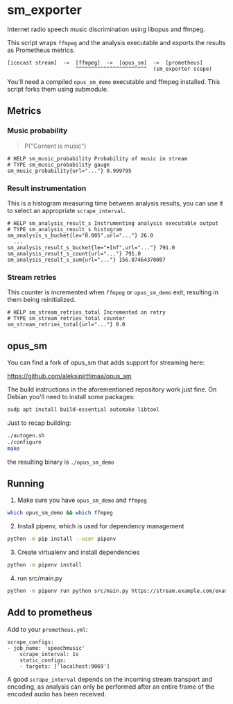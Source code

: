 # sm_exporter

Internet radio speech music discrimination using libopus and ffmpeg.

This script wraps `ffmpeg` and the analysis executable and exports the results as Prometheus metrics.

```
[icecast stream]  ->  [ffmpeg]  ->  [opus_sm]  ->  [prometheus]
                      ^^^^^^^^^^^^^^^^^^^^^^^  (sm_exporter scope)
```

You'll need a compiled `opus_sm_demo` executable and ffmpeg installed. This script forks them using submodule.

## Metrics

### Music probability

> P("Content is music")

```
# HELP sm_music_probability Probability of music in stream
# TYPE sm_music_probability gauge
sm_music_probability{url="..."} 0.999795
```

### Result instrumentation

This is a histogram measuring time between analysis results, you can use it to select an appropriate `scrape_interval`.

```
# HELP sm_analysis_result_s Instrumenting analysis executable output
# TYPE sm_analysis_result_s histogram
sm_analysis_s_bucket{le="0.005",url="..."} 26.0
  ...
sm_analysis_result_s_bucket{le="+Inf",url="..."} 791.0
sm_analysis_result_s_count{url="..."} 791.0
sm_analysis_result_s_sum{url="..."} 156.07464370007
```

### Stream retries

This counter is incremented when `ffmpeg` or `opus_sm_demo` exit, resulting in them being reinitialized.

```
# HELP sm_stream_retries_total Incremented on retry
# TYPE sm_stream_retries_total counter
sm_stream_retries_total{url="..."} 0.0
```

## opus_sm

You can find a fork of opus_sm that adds support for streaming here:

https://github.com/aleksipirttimaa/opus_sm

The build instructions in the aforementioned repository work just fine. On Debian you'll need to install some packages:

```sh
sudp apt install build-essential automake libtool
```

Just to recap building:

```sh
./autogen.sh
./configure
make
```

the resulting binary is `./opus_sm_demo`

## Running

1. Make sure you have `opus_sm_demo` and `ffmpeg`

```sh
which opus_sm_demo && which ffmpeg
```

2. Install pipenv, which is used for dependency management

```sh
python -m pip install --user pipenv
```

3. Create virtualenv and install dependencies

```sh
python -m pipenv install
```

4. run src/main.py

```sh
python -m pipenv run python src/main.py https://stream.example.com/example.m3u8
```

## Add to prometheus

Add to your `prometheus.yml`:

```
scrape_configs:
- job_name: 'speechmusic'
    scrape_interval: 1s
    static_configs:
    - targets: ['localhost:9069']
```

A good `scrape_interval` depends on the incoming stream transport and encoding, as analysis can only be performed after an entire frame of the encoded audio has been received.